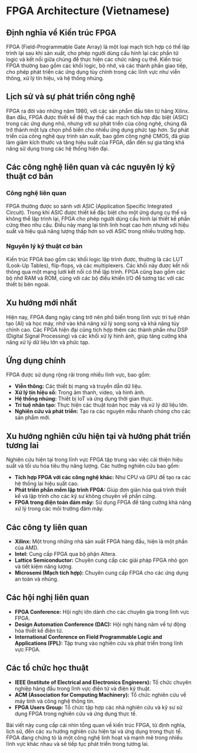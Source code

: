 # FPGA Architecture (Vietnamese)

## Định nghĩa về Kiến trúc FPGA

FPGA (Field-Programmable Gate Array) là một loại mạch tích hợp có thể lập trình lại sau khi sản xuất, cho phép người dùng cấu hình lại các phần tử logic và kết nối giữa chúng để thực hiện các chức năng cụ thể. Kiến trúc FPGA thường bao gồm các khối logic, bộ nhớ, và các thành phần giao tiếp, cho phép phát triển các ứng dụng tùy chỉnh trong các lĩnh vực như viễn thông, xử lý tín hiệu, và hệ thống nhúng.

## Lịch sử và sự phát triển công nghệ

FPGA ra đời vào những năm 1980, với các sản phẩm đầu tiên từ hãng Xilinx. Ban đầu, FPGA được thiết kế để thay thế các mạch tích hợp đặc biệt (ASIC) trong các ứng dụng nhỏ, nhưng với sự phát triển của công nghệ, chúng đã trở thành một lựa chọn phổ biến cho nhiều ứng dụng phức tạp hơn. Sự phát triển của công nghệ quy trình sản xuất, bao gồm công nghệ CMOS, đã giúp làm giảm kích thước và tăng hiệu suất của FPGA, dẫn đến sự gia tăng khả năng sử dụng trong các hệ thống hiện đại.

## Các công nghệ liên quan và các nguyên lý kỹ thuật cơ bản

### Công nghệ liên quan

FPGA thường được so sánh với ASIC (Application Specific Integrated Circuit). Trong khi ASIC được thiết kế đặc biệt cho một ứng dụng cụ thể và không thể lập trình lại, FPGA cho phép người dùng cấu hình lại thiết kế phần cứng theo nhu cầu. Điều này mang lại tính linh hoạt cao hơn nhưng với hiệu suất và hiệu quả năng lượng thấp hơn so với ASIC trong nhiều trường hợp.

### Nguyên lý kỹ thuật cơ bản

Kiến trúc FPGA bao gồm các khối logic lập trình được, thường là các LUT (Look-Up Tables), flip-flops, và các multiplexers. Các khối này được kết nối thông qua một mạng lưới kết nối có thể lập trình. FPGA cũng bao gồm các bộ nhớ RAM và ROM, cùng với các bộ điều khiển I/O để tương tác với các thiết bị bên ngoài.

## Xu hướng mới nhất

Hiện nay, FPGA đang ngày càng trở nên phổ biến trong lĩnh vực trí tuệ nhân tạo (AI) và học máy, nhờ vào khả năng xử lý song song và khả năng tùy chỉnh cao. Các FPGA hiện đại cũng tích hợp thêm các thành phần như DSP (Digital Signal Processing) và các khối xử lý hình ảnh, giúp tăng cường khả năng xử lý dữ liệu lớn và phức tạp.

## Ứng dụng chính

FPGA được sử dụng rộng rãi trong nhiều lĩnh vực, bao gồm:

- **Viễn thông:** Các thiết bị mạng và truyền dẫn dữ liệu.
- **Xử lý tín hiệu số:** Trong âm thanh, video, và hình ảnh.
- **Hệ thống nhúng:** Thiết bị IoT và ứng dụng thời gian thực.
- **Trí tuệ nhân tạo:** Thực hiện các thuật toán học máy và xử lý dữ liệu lớn.
- **Nghiên cứu và phát triển:** Tạo ra các nguyên mẫu nhanh chóng cho các sản phẩm mới.

## Xu hướng nghiên cứu hiện tại và hướng phát triển tương lai

Nghiên cứu hiện tại trong lĩnh vực FPGA tập trung vào việc cải thiện hiệu suất và tối ưu hóa tiêu thụ năng lượng. Các hướng nghiên cứu bao gồm:

- **Tích hợp FPGA với các công nghệ khác:** Như CPU và GPU để tạo ra các hệ thống lai hiệu suất cao.
- **Phát triển phần mềm lập trình FPGA:** Giúp đơn giản hóa quá trình thiết kế và lập trình cho các kỹ sư không chuyên về phần cứng.
- **FPGA trong điện toán đám mây:** Sử dụng FPGA để tăng cường khả năng xử lý trong các môi trường đám mây.

## Các công ty liên quan

- **Xilinx:** Một trong những nhà sản xuất FPGA hàng đầu, hiện là một phần của AMD.
- **Intel:** Cung cấp FPGA qua bộ phận Altera.
- **Lattice Semiconductor:** Chuyên cung cấp các giải pháp FPGA nhỏ gọn và tiết kiệm năng lượng.
- **Microsemi (Mạch tích hợp):** Chuyên cung cấp FPGA cho các ứng dụng an toàn và nhúng.

## Các hội nghị liên quan

- **FPGA Conference:** Hội nghị lớn dành cho các chuyên gia trong lĩnh vực FPGA.
- **Design Automation Conference (DAC):** Hội nghị hàng năm về tự động hóa thiết kế điện tử.
- **International Conference on Field Programmable Logic and Applications (FPL):** Tập trung vào nghiên cứu và phát triển trong lĩnh vực FPGA.

## Các tổ chức học thuật

- **IEEE (Institute of Electrical and Electronics Engineers):** Tổ chức chuyên nghiệp hàng đầu trong lĩnh vực điện tử và điện kỹ thuật.
- **ACM (Association for Computing Machinery):** Tổ chức nghiên cứu về máy tính và công nghệ thông tin.
- **FPGA Users Group:** Tổ chức tập hợp các nhà nghiên cứu và kỹ sư sử dụng FPGA trong nghiên cứu và ứng dụng thực tế.

Bài viết này cung cấp cái nhìn tổng quan về kiến trúc FPGA, từ định nghĩa, lịch sử, đến các xu hướng nghiên cứu hiện tại và ứng dụng trong thực tế. FPGA đang chứng tỏ là một công nghệ linh hoạt và mạnh mẽ trong nhiều lĩnh vực khác nhau và sẽ tiếp tục phát triển trong tương lai.